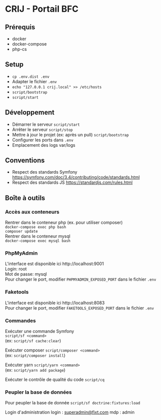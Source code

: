 # CRIJ - Portail BFC

## Prérequis
* docker
* docker-compose
* php-cs

## Setup
* `cp .env.dist .env`
* Adapter le fichier `.env`
* `echo "127.0.0.1 crij.local" >> /etc/hosts`
* `script/bootstrap`
* `script/start`

## Développement
* Démarrer le serveur `script/start`
* Arrêter le serveur `script/stop`
* Mettre à jour le projet (ex: après un pull) `script/bootstrap`
* Configurer les ports dans `.env`
* Emplacement des logs var/logs

## Conventions
* Respect des standards Symfony https://symfony.com/doc/3.4/contributing/code/standards.html
* Respect des standards JS https://standardjs.com/rules.html

## Boîte à outils

### Accès aux conteneurs
Rentrer dans le conteneur php (ex. pour utiliser composer)  
`docker-compose exec php bash`   
`composer update`   
Rentrer dans le conteneur mysql  
`docker-compose exec mysql bash` 

### PhpMyAdmin
L'interface est disponible ici http://localhost:9001    
Login: root    
Mot de passe: mysql    
Pour changer le port, modifier `PHPMYADMIN_EXPOSED_PORT` dans le fichier `.env`

### Faketools
L'interface est disponible ici http://localhost:8083    
Pour changer le port, modifier `FAKETOOLS_EXPOSED_PORT` dans le fichier `.env`

### Commandes

Exécuter une commande Symfony  
`script/sf <command>`  
(ex: `script/sf cache:clear`)

Exécuter composer
`script/composer <command>`  
(ex: `script/composer install`)

Exécuter yarn
`script/yarn <command>`  
(ex: `script/yarn add package`)

Exécuter le contrôle de qualité du code
`script/cq`  

### Peupler la base de données

Pour peupler la base de donnée
`script/sf doctrine:fixtures:load`

Login d'administration
login : superadmin@fixt.com
mdp   : admin
